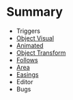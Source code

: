 # Summary

- Triggers
 - [Object Visual](triggers/object_visual.md)
 - [Animated](triggers/animate.md)
 - [Object Transform](triggers/object_transforms.md)
 - [Follows](triggers/follows.md)
 - [Area](triggers/area.md)
 - [Easings](triggers/easings.ms)
- Editor
- Bugs